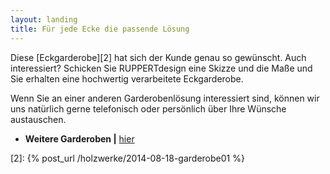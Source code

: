 ```yaml
---
layout: landing
title: Für jede Ecke die passende Lösung
---
```


Diese [Eckgarderobe][2] hat sich der Kunde genau so gewünscht. Auch interessiert?
Schicken Sie RUPPERTdesign eine Skizze und die Maße und Sie erhalten eine hochwertig verarbeitete Eckgarderobe.

Wenn Sie an einer anderen Garderobenlösung interessiert sind, können wir uns natürlich gerne telefonisch oder persönlich über Ihre Wünsche austauschen.

- **Weitere Garderoben \|** <a href="{{ site.baseurl }}/holzwerke/#garderobe">hier</a>

[2]: {% post_url /holzwerke/2014-08-18-garderobe01 %}
